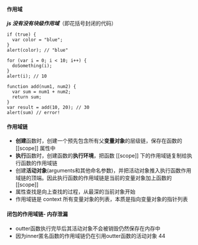 #### 作用域
***js 没有没有块级作用域***（即花括号封闭的代码）
```
if (true) {
  var color = "blue";
}
alert(color); // "blue"

for (var i = 0; i < 10; i++) {
  doSomething(i);
}
alert(i); // 10

function add(num1, num2) {
  var sum = num1 + num2;
  return sum;
}
var result = add(10, 20); // 30
alert(sum) // error!
```
#### 作用域链
- **创建**函数时，创建一个预先包含所有父**变量对象**的层级链，保存在函数的 [[scope]] 属性中
- **执行**函数时，创建函数的**执行环境**，把函数 [[scope]] 下的作用域链复制给执行函数的作用域链
- 创建**活动对象**(arguments和其他命名参数)，并把活动对象推入执行函数作用域链的顶端。因此执行函数的作用域链是当前的变量对象加上函数的 [[scope]]
- 属性查找是向上查找的过程，从最深的当前对象开始
- 作用域链是 context 所有变量对象的列表，本质是指向变量对象的指针列表

#### 闭包的作用域链- 内存泄漏
- outter函数执行完毕后其活动对象不会被销毁仍然保存在内存中
- 因为inner匿名函数的作用域链仍在引用outter函数的活动对象           44